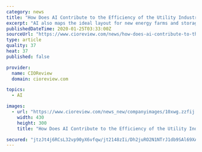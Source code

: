 ```yaml
---
category: news
title: "How Does AI Contribute to the Efficiency of the Utility Industry?"
excerpt: "AI also maps the ideal layout for new energy farms and storage spaces as the enterprise scales. Hence, utility companies should start deploying AI as soon as possible. It will not only empower the companies to reduce costs but also expand access to renewable power and preserve the natural environment."
publishedDateTime: 2020-01-25T03:33:00Z
sourceUrl: "https://www.cioreview.com/news/how-does-ai-contribute-to-the-efficiency-of-the-utility-industry-nid-31102-cid-41.html"
type: article
quality: 37
heat: 37
published: false

provider:
  name: CIOReview
  domain: cioreview.com

topics:
  - AI

images:
  - url: "https://www.cioreview.com/news_new/companyimages/10xwg.zzfij.Avertraguys.jpg"
    width: 430
    height: 300
    title: "How Does AI Contribute to the Efficiency of the Utility Industry?"

secured: "jtzJt4j6RCsL32vp90yX6vfqw/jt2148zIi/Dh2juRO2N1NTrJ1db9SAl69XAZ4cXAFnSu4lgwokLyR+2+scxSFYLbXtfNNYrK/rogJuQuXJeLGWOv7OzJOdqTYDN3wxXxFJ4CsRNpqRvaNQp1zA2NkLdJWdGnm0dTLUh4M2lhYCVxMNiJQp0581mnk6KuCGDadUBrGHBu6cBhxjP4v9JP4itpC3eXjtN1TSD5UERLfHThor3xxvwOoc0YYKEKjiKt69dbAZTGtL5ztCK3Dxz2Frs2ZP5Cw82BTiaNWfWTJxCn4r2vv8R2ZVMv2/OWCuQtEDCSH4ZCRzO0IRjpNPhYYaQioMGjRclz0kiUf0PHpm93BEzF7umcOfQCsy7WJvITh+q09u0TgcgjDhXug+XzVevxCUNPKMMS3Fu2UXQHsJkwATZZjt3Yi1cFiot8C6uvEGME2OtB2SlrudMc9izbeYBdhYCzVmhTLftkORw8U=;j3zkgejmxB+g1LQjBb4Ncw=="
---
```


